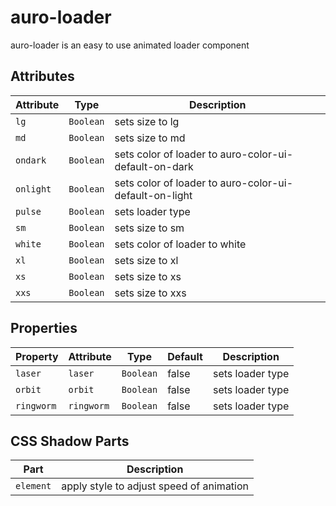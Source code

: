 # auro-loader

auro-loader is an easy to use animated loader component

## Attributes

| Attribute | Type      | Description                                      |
|-----------|-----------|--------------------------------------------------|
| `lg`      | `Boolean` | sets size to lg                                  |
| `md`      | `Boolean` | sets size to md                                  |
| `ondark`  | `Boolean` | sets color of loader to auro-color-ui-default-on-dark |
| `onlight` | `Boolean` | sets color of loader to auro-color-ui-default-on-light |
| `pulse`   | `Boolean` | sets loader type                                 |
| `sm`      | `Boolean` | sets size to sm                                  |
| `white`   | `Boolean` | sets color of loader to white                    |
| `xl`      | `Boolean` | sets size to xl                                  |
| `xs`      | `Boolean` | sets size to xs                                  |
| `xxs`     | `Boolean` | sets size to xxs                                 |

## Properties

| Property   | Attribute  | Type      | Default | Description      |
|------------|------------|-----------|---------|------------------|
| `laser`    | `laser`    | `Boolean` | false   | sets loader type |
| `orbit`    | `orbit`    | `Boolean` | false   | sets loader type |
| `ringworm` | `ringworm` | `Boolean` | false   | sets loader type |

## CSS Shadow Parts

| Part      | Description                              |
|-----------|------------------------------------------|
| `element` | apply style to adjust speed of animation |
